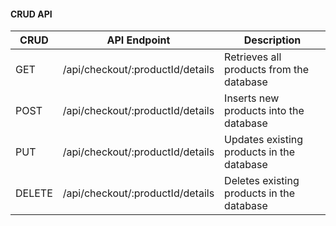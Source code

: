 #### CRUD API
| CRUD | API Endpoint | Description |
| --- | --- | --- |
| GET  | /api/checkout/:productId/details | Retrieves all products from the database |
| POST | /api/checkout/:productId/details | Inserts new products into the database |
| PUT  | /api/checkout/:productId/details | Updates existing products in the database |
| DELETE | /api/checkout/:productId/details | Deletes existing products in the database |
